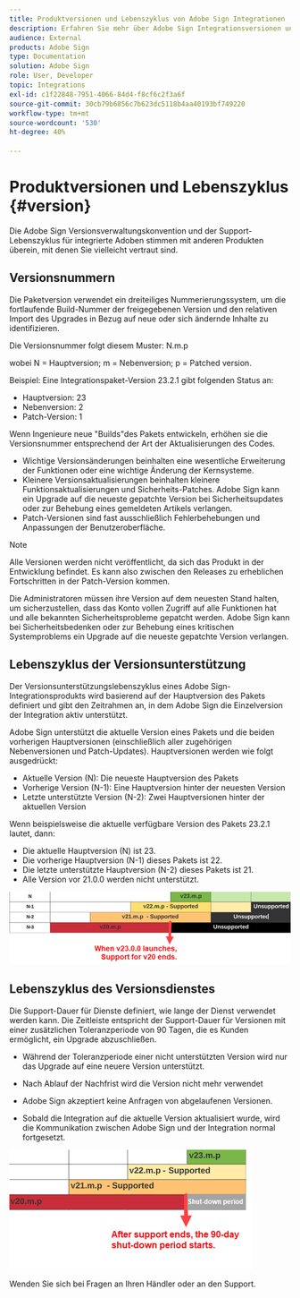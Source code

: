 ```yaml
---
title: Produktversionen und Lebenszyklus von Adobe Sign Integrationen
description: Erfahren Sie mehr über Adobe Sign Integrationsversionen und Support-Lebenszyklus
audience: External
products: Adobe Sign
type: Documentation
solution: Adobe Sign
role: User, Developer
topic: Integrations
exl-id: c1f22848-7951-4066-84d4-f8cf6c2f3a6f
source-git-commit: 30cb79b6856c7b623dc5118b4aa40193bf749220
workflow-type: tm+mt
source-wordcount: '530'
ht-degree: 40%

---
```


# Produktversionen und Lebenszyklus {#version}

Die Adobe Sign Versionsverwaltungskonvention und der Support-Lebenszyklus für integrierte Adoben stimmen mit anderen Produkten überein, mit denen Sie vielleicht vertraut sind.

## Versionsnummern

Die Paketversion verwendet ein dreiteiliges Nummerierungssystem, um die fortlaufende Build-Nummer der freigegebenen Version und den relativen Import des Upgrades in Bezug auf neue oder sich ändernde Inhalte zu identifizieren.

Die Versionsnummer folgt diesem Muster: N.m.p

wobei N = Hauptversion; m = Nebenversion; p = Patched version.

Beispiel: Eine Integrationspaket-Version 23.2.1 gibt folgenden Status an:

* Hauptversion: 23
* Nebenversion: 2
* Patch-Version: 1

Wenn Ingenieure neue &quot;Builds&quot;des Pakets entwickeln, erhöhen sie die Versionsnummer entsprechend der Art der Aktualisierungen des Codes.

* Wichtige Versionsänderungen beinhalten eine wesentliche Erweiterung der Funktionen oder eine wichtige Änderung der Kernsysteme.
* Kleinere Versionsaktualisierungen beinhalten kleinere Funktionsaktualisierungen und Sicherheits-Patches. Adobe Sign kann ein Upgrade auf die neueste gepatchte Version bei Sicherheitsupdates oder zur Behebung eines gemeldeten Artikels verlangen.
* Patch-Versionen sind fast ausschließlich Fehlerbehebungen und Anpassungen der Benutzeroberfläche.

>[!NOTE]
>
>Alle Versionen werden nicht veröffentlicht, da sich das Produkt in der Entwicklung befindet. Es kann also zwischen den Releases zu erheblichen Fortschritten in der Patch-Version kommen.

Die Administratoren müssen ihre Version auf dem neuesten Stand halten, um sicherzustellen, dass das Konto vollen Zugriff auf alle Funktionen hat und alle bekannten Sicherheitsprobleme gepatcht werden. Adobe Sign kann bei Sicherheitsbedenken oder zur Behebung eines kritischen Systemproblems ein Upgrade auf die neueste gepatchte Version verlangen.

## Lebenszyklus der Versionsunterstützung

Der Versionsunterstützungslebenszyklus eines Adobe Sign-Integrationsprodukts wird basierend auf der Hauptversion des Pakets definiert und gibt den Zeitrahmen an, in dem Adobe Sign die Einzelversion der Integration aktiv unterstützt.

Adobe Sign unterstützt die aktuelle Version eines Pakets und die beiden vorherigen Hauptversionen (einschließlich aller zugehörigen Nebenversionen und Patch-Updates). Hauptversionen werden wie folgt ausgedrückt:

* Aktuelle Version (N): Die neueste Hauptversion des Pakets
* Vorherige Version (N-1): Eine Hauptversion hinter der neuesten Version
* Letzte unterstützte Version (N-2): Zwei Hauptversionen hinter der aktuellen Version

Wenn beispielsweise die aktuelle verfügbare Version des Pakets 23.2.1 lautet, dann:

* Die aktuelle Hauptversion (N) ist 23.
* Die vorherige Hauptversion (N-1) dieses Pakets ist 22.
* Die letzte unterstützte Hauptversion (N-2) dieses Pakets ist 21.
* Alle Version vor 21.0.0 werden nicht unterstützt.

![Versionsübersicht](images/version_chart.png)

## Lebenszyklus des Versionsdienstes

Die Support-Dauer für Dienste definiert, wie lange der Dienst verwendet werden kann. Die Zeitleiste entspricht der Support-Dauer für Versionen mit einer zusätzlichen Toleranzperiode von 90 Tagen, die es Kunden ermöglicht, ein Upgrade abzuschließen.

* Während der Toleranzperiode einer nicht unterstützten Version wird nur das Upgrade auf eine neuere Version unterstützt.
* Nach Ablauf der Nachfrist wird die Version nicht mehr verwendet

* Adobe Sign akzeptiert keine Anfragen von abgelaufenen Versionen.
* Sobald die Integration auf die aktuelle Version aktualisiert wurde, wird die Kommunikation zwischen Adobe Sign und der Integration normal fortgesetzt.

![Abschaltzeit](images/shutdown_period.png)

Wenden Sie sich bei Fragen an Ihren Händler oder an den Support.
